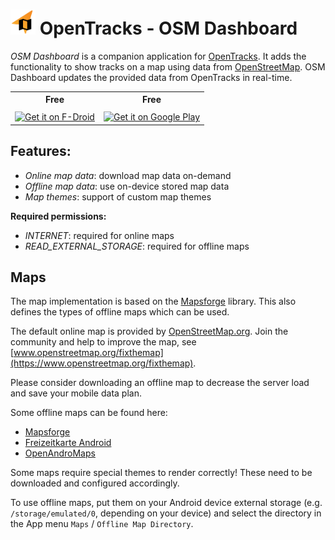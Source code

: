 # <img src="assets/LOGO.svg" alt="OpenTracks logo" height="40"></img> OpenTracks - OSM Dashboard

_OSM Dashboard_ is a companion application for [OpenTracks](https://github.com/OpenTracksApp/OpenTracks).
It adds the functionality to show tracks on a map using data from [OpenStreetMap](https://www.openstreetmap.org).
OSM Dashboard updates the provided data from OpenTracks in real-time.

<table>
    <tr>
        <th>Free</th>
        <th>Free</th>
    </tr>
    <tr>
        <td>
            <a href="https://f-droid.org/en/packages/de.storchp.opentracks.osmplugin/">
                <img alt="Get it on F-Droid" src="https://fdroid.gitlab.io/artwork/badge/get-it-on.png" height="60" align="middle">
            </a>
        </td>
        <td>
            <a href="https://play.google.com/store/apps/details?id=de.storchp.opentracks.osmplugin">
                <img alt="Get it on Google Play" src="https://play.google.com/intl/en_us/badges/static/images/badges/en_badge_web_generic.png" height="60" align="middle">
            </a>
        </td>        
    </tr>
</table>

## Features:
* _Online map data_: download map data on-demand
* _Offline map data_: use on-device stored map data
* _Map themes_: support of custom map themes
    
__Required permissions:__
* _INTERNET_: required for online maps
* _READ_EXTERNAL_STORAGE_: required for offline maps

## Maps

The map implementation is based on the [Mapsforge](https://github.com/mapsforge/mapsforge) library. This also defines the types of offline maps which can be used.

The default online map is provided by [OpenStreetMap.org](https://openstreetmap.org).
Join the community and help to improve the map, see [www.openstreetmap.org/fixthemap](https://www.openstreetmap.org/fixthemap).

Please consider downloading an offline map to decrease the server load and save your mobile data plan.

Some offline maps can be found here:

- [Mapsforge](http://download.mapsforge.org/)
- [Freizeitkarte Android](https://www.freizeitkarte-osm.de/android/en/)
- [OpenAndroMaps](https://www.openandromaps.org/en)

Some maps require special themes to render correctly! These need to be downloaded and configured accordingly.

To use offline maps, put them on your Android device external storage (e.g. `/storage/emulated/0`, depending on your device) and select the directory in the App menu `Maps` / `Offline Map Directory`.
